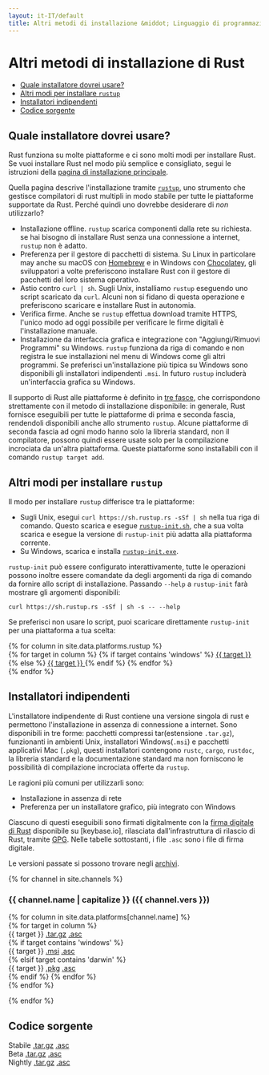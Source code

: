 ```yaml
---
layout: it-IT/default
title: Altri metodi di installazione &middot; Linguaggio di programmazione Rust
---
```


# Altri metodi di installazione di Rust

- [Quale installatore dovrei usare?](#which)
- [Altri modi per installare `rustup`](#more-rustup)
- [Installatori indipendenti](#standalone)
- [Codice sorgente](#source)

## Quale installatore dovrei usare?
<span id="which"></span>

Rust funziona su molte piattaforme e ci sono molti modi per installare Rust.
Se vuoi installare Rust nel modo più semplice e consigliato, segui le istruzioni
della [pagina di installazione principale][installation page].

Quella pagina descrive l'installazione tramite [`rustup`], uno strumento che
gestisce compilatori di rust multipli in modo stabile per tutte le piattaforme
supportate da Rust.
Perché quindi uno dovrebbe desiderare di _non_ utilizzarlo?

- Installazione offline. `rustup` scarica componenti dalla rete su richiesta.
  se hai bisogno di installare Rust senza una connessione a internet, `rustup`
  non è adatto.
- Preferenza per il gestore di pacchetti di sistema. Su Linux in particolare may
  anche su macOS con [Homebrew] e in Windows con [Chocolatey], gli sviluppatori
  a volte preferiscono installare Rust con il gestore di pacchetti del loro
  sistema operativo.
- Astio contro `curl | sh`. Sugli Unix, installiamo `rustup` eseguendo
  uno script scaricato da `curl`. Alcuni non si fidano di questa operazione
  e preferiscono scaricare e installare Rust in autonomia.
- Verifica firme. Anche se `rustup` effettua download tramite HTTPS,
  l'unico modo ad oggi possibile per verificare le firme digitali è 
  l'installazione manuale.
- Installazione da interfaccia grafica e integrazione con "Aggiungi/Rimuovi Programmi"
  su Windows. `rustup` funziona da riga di comando e non registra le sue installazioni
  nel menu di Windows come gli altri programmi. Se preferisci un'installazione più
  tipica su Windows sono disponibili gli installatori indipendenti `.msi`.
  In futuro `rustup` includerà un'interfaccia grafica su Windows.

Il supporto di Rust alle piattaforme è definito in [tre fasce][three tiers], che
corrispondono strettamente con il metodo di installazione disponibile: in generale,
Rust fornisce eseguibili per tutte le piattaforme di prima e seconda fascia,
rendendoli disponibili anche allo strumento `rustup`.
Alcune piattaforme di seconda fascia ad ogni modo hanno solo la libreria standard,
non il compilatore, possono quindi essere usate solo per la compilazione incrociata
da un'altra piattaforma. Queste piattaforme sono installabili con il comando
`rustup target add`.

## Altri modi per installare `rustup`
<span id="rustup"></span>

Il modo per installare `rustup` differisce tra le piattaforme:

* Sugli Unix, esegui `curl https://sh.rustup.rs -sSf | sh` nella tua riga di comando.
  Questo scarica e esegue [`rustup-init.sh`], che a sua volta
  scarica e esegue la versione di `rustup-init` più 
  adatta alla piattaforma corrente.
* Su Windows, scarica e installa [`rustup-init.exe`].

`rustup-init` può essere configurato interattivamente, tutte le operazioni
possono inoltre essere comandate da degli argomenti da riga di comando da
fornire allo script di installazione. Passando `--help` a `rustup-init`
farà mostrare gli argomenti disponibili:

```
curl https://sh.rustup.rs -sSf | sh -s -- --help
```

Se preferisci non usare lo script, puoi scaricare direttamente `rustup-init`
per una piattaforma a tua scelta:

<div class="rustup-init-table">
  {% for column in site.data.platforms.rustup %}
  <div>
    {% for target in column %}
    {% if target contains 'windows' %}
    <a href="https://static.rust-lang.org/rustup/dist/{{ target }}/rustup-init.exe">
      {{ target }}
    </a>
    {% else %}
    <a href="https://static.rust-lang.org/rustup/dist/{{ target }}/rustup-init">
      {{ target }}
    </a>
    {% endif %}
    {% endfor %}
  </div>
  {% endfor %}
</div>

## Installatori indipendenti
<span id="standalone"></span>

L'installatore indipendente di Rust contiene una versione singola di rust e
permettono l'installazione in assenza di connessione a internet.
Sono disponibili in tre forme: pacchetti compressi tar(estensione `.tar.gz`),
funzionanti in ambienti Unix, installatori Windows(`.msi`) e pacchetti applicativi
Mac (`.pkg`), questi installatori contengono `rustc`, `cargo`, `rustdoc`, la libreria
standard e la documentazione standard ma non forniscono le possibilità di compilazione
incrociata offerte da `rustup`.

Le ragioni più comuni per utilizzarli sono:

- Installazione in assenza di rete
- Preferenza per un installatore grafico, più integrato con Windows

Ciascuno di questi eseguibili sono firmati digitalmente con la [firma digitale di Rust][Rust signing key]
disponibile su [keybase.io], rilasciata dall'infrastruttura di rilascio di Rust,
tramite [GPG].
Nelle tabelle sottostanti, i file `.asc` sono i file di firma digitale.


Le versioni passate si possono trovare negli [archivi][the archives].

{% for channel in site.channels %}

### {{ channel.name | capitalize }} ({{ channel.vers }})
<span id="{{ channel.name }}"></span>

<div class="installer-table {{ channel.name }}">
  {% for column in site.data.platforms[channel.name] %}
  <div>
    {% for target in column %}
    <div>
      <span>{{ target }}</span>
      <a href="https://static.rust-lang.org/dist/rust-{{ channel.package }}-{{ target }}.tar.gz">.tar.gz</a>
      <a href="https://static.rust-lang.org/dist/rust-{{ channel.package }}-{{ target }}.tar.gz.asc">.asc</a>
    </div>
    {% if target contains 'windows' %}
    <div>
      <span>{{ target }}</span>
      <a href="https://static.rust-lang.org/dist/rust-{{ channel.package }}-{{ target }}.msi">.msi</a>
      <a href="https://static.rust-lang.org/dist/rust-{{ channel.package }}-{{ target }}.msi.asc">.asc</a>
    </div>
    {% elsif target contains 'darwin' %}
    <div>
      <span>{{ target }}</span>
      <a href="https://static.rust-lang.org/dist/rust-{{ channel.package }}-{{ target }}.pkg">.pkg</a>
      <a href="https://static.rust-lang.org/dist/rust-{{ channel.package }}-{{ target }}.pkg.asc">.asc</a>
    </div>
    {% endif %}
    {% endfor %}
  </div>
  {% endfor %}
</div>

{% endfor %}

## Codice sorgente
<span id="source"></span>

<div class="installer-table">
  <div>
    <div>
      <span>Stabile</span>
      <a href="https://static.rust-lang.org/dist/rustc-{{ site.stable }}-src.tar.gz">.tar.gz</a>
      <a href="https://static.rust-lang.org/dist/rustc-{{ site.stable }}-src.tar.gz.asc">.asc</a>
    </div>
  </div>
  <div>
    <div>
      <span>Beta</span>
      <a href="https://static.rust-lang.org/dist/rustc-beta-src.tar.gz">.tar.gz</a>
      <a href="https://static.rust-lang.org/dist/rustc-beta-src.gz.asc">.asc</a>
    </div>
  </div>
  <div>
    <div>
      <span>Nightly</span>
      <a href="https://static.rust-lang.org/dist/rustc-nightly-src.tar.gz">.tar.gz</a>
      <a href="https://static.rust-lang.org/dist/rustc-nightly-src.tar.gz.asc">.asc</a>
    </div>
  </div>
</div>

[installation page]: install.html
[`rustup`]: https://github.com/rust-lang-nursery/rustup.rs
[other-rustup]: https://github.com/rust-lang-nursery/rustup.rs#other-installation-methods
[`rustup-init.exe`]: https://static.rust-lang.org/rustup/dist/i686-pc-windows-gnu/rustup-init.exe
[`rustup-init.sh`]: https://static.rust-lang.org/rustup/rustup-init.sh
[Homebrew]: http://brew.sh/
[Chocolatey]: http://chocolatey.org/
[three tiers]: https://forge.rust-lang.org/platform-support.html
[Rust signing key]: https://static.rust-lang.org/rust-key.gpg.ascii
[GPG]: https://gnupg.org/
[available on keybase.io]: https://keybase.io/rust
[the archives]: https://static.rust-lang.org/dist/index.html
